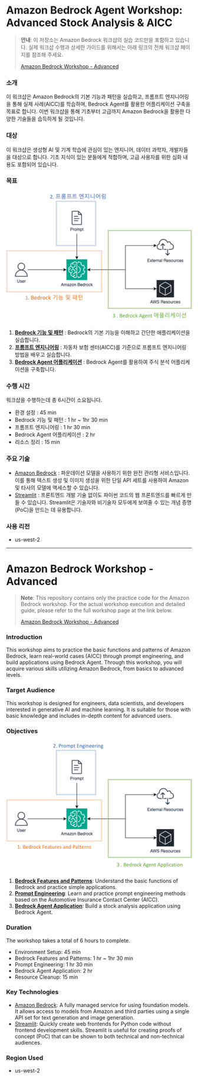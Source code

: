 # Amazon Bedrock Agent Workshop: Advanced Stock Analysis & AICC

> **안내**: 이 저장소는 Amazon Bedrock 워크샵의 실습 코드만을 포함하고 있습니다. 
> 실제 워크샵 수행과 상세한 가이드를 위해서는 아래 링크의 전체 워크샵 페이지를 참조해 주세요.
> 
> [Amazon Bedrock Workshop - Advanced](https://catalog.us-east-1.prod.workshops.aws/workshops/86f59566-0ae7-44be-80ab-9044b83c88f2)

### 소개
이 워크샵은 Amazon Bedrock의 기본 기능과 패턴을 실습하고, 프롬프트 엔지니어링을 통해 실제 사례(AICC)를 학습하며, Bedrock Agent를 활용한 어플리케이션 구축을 목표로 합니다.
이번 워크샵을 통해 기초부터 고급까지 Amazon Bedrock을 활용한 다양한 기술들을 습득하게 될 것입니다.

### 대상
이 워크샵은 생성형 AI 및 기계 학습에 관심이 있는 엔지니어, 데이터 과학자, 개발자들을 대상으로 합니다.
기초 지식이 있는 분들에게 적합하며, 고급 사용자를 위한 심화 내용도 포함되어 있습니다.

### 목표

![Architecture](./dataset/images/workshop_overview.ko.png)

1. **[Bedrock 기능 및 패턴](bedrock_basic_workshop/README.md)** : Bedrock의 기본 기능을 이해하고 간단한 애플리케이션을 실습합니다.
2. **[프롬프트 엔지니어링](aicc_prompting_workshop/README.md)** : 자동차 보험 센터(AICC)를 기준으로 프롬프트 엔지니어링 방법을 배우고 실습합니다.
3. **[Bedrock Agent 어플리케이션](stock_agent_workshop/README.md)** : Bedrock Agent를 활용하여 주식 분석 어플리케이션을 구축합니다.

### 수행 시간

워크샵을 수행하는데 총 6시간이 소요됩니다.

- 환경 설정 : 45 min
- Bedrock 기능 및 패턴 : 1 hr ~ 1hr 30 min
- 프롬프트 엔지니어링 : 1 hr 30 min
- Bedrock Agent 어플리케이션 : 2 hr
- 리소스 정리 : 15 min

### 주요 기술
- [Amazon Bedrock](https://aws.amazon.com/bedrock/) : 파운데이션 모델을 사용하기 위한 완전 관리형 서비스입니다. 이를 통해 텍스트 생성 및 이미지 생성을 위한 단일 API 세트를 사용하여 Amazon 및 타사의 모델에 액세스할 수 있습니다.
- [Streamlit](https://streamlit.io/) : 프론트엔드 개발 기술 없이도 파이썬 코드의 웹 프론트엔드를 빠르게 만들 수 있습니다. Streamlit은 기술자와 비기술자 모두에게 보여줄 수 있는 개념 증명(PoC)을 만드는 데 유용합니다.

### 사용 리전
- us-west-2

---

# Amazon Bedrock Workshop - Advanced

> **Note**: This repository contains only the practice code for the Amazon Bedrock workshop.
> For the actual workshop execution and detailed guide, please refer to the full workshop page at the link below.
> 
> [Amazon Bedrock Workshop - Advanced](https://catalog.us-east-1.prod.workshops.aws/workshops/86f59566-0ae7-44be-80ab-9044b83c88f2)

### Introduction
This workshop aims to practice the basic functions and patterns of Amazon Bedrock, learn real-world cases (AICC) through prompt engineering, and build applications using Bedrock Agent.
Through this workshop, you will acquire various skills utilizing Amazon Bedrock, from basics to advanced levels.

### Target Audience
This workshop is designed for engineers, data scientists, and developers interested in generative AI and machine learning.
It is suitable for those with basic knowledge and includes in-depth content for advanced users.

### Objectives

![Architecture](./dataset/images/workshop_overview.en.png)

1. **[Bedrock Features and Patterns](bedrock_basic_workshop/README.md)**: Understand the basic functions of Bedrock and practice simple applications.
2. **[Prompt Engineering](aicc_prompting_workshop/README.md)**: Learn and practice prompt engineering methods based on the Automotive Insurance Contact Center (AICC).
3. **[Bedrock Agent Application](stock_agent_workshop/README.md)**: Build a stock analysis application using Bedrock Agent.

### Duration

The workshop takes a total of 6 hours to complete.

- Environment Setup: 45 min
- Bedrock Features and Patterns: 1 hr ~ 1hr 30 min
- Prompt Engineering: 1 hr 30 min
- Bedrock Agent Application: 2 hr
- Resource Cleanup: 15 min

### Key Technologies
- [Amazon Bedrock](https://aws.amazon.com/bedrock/): A fully managed service for using foundation models. It allows access to models from Amazon and third parties using a single API set for text generation and image generation.
- [Streamlit](https://streamlit.io/): Quickly create web frontends for Python code without frontend development skills. Streamlit is useful for creating proofs of concept (PoC) that can be shown to both technical and non-technical audiences.

### Region Used
- us-west-2
